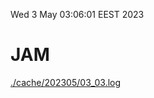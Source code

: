 Wed  3 May 03:06:01 EEST 2023
# JAM
<a href='./cache/202305/03_03.log'>./cache/202305/03_03.log</a>

